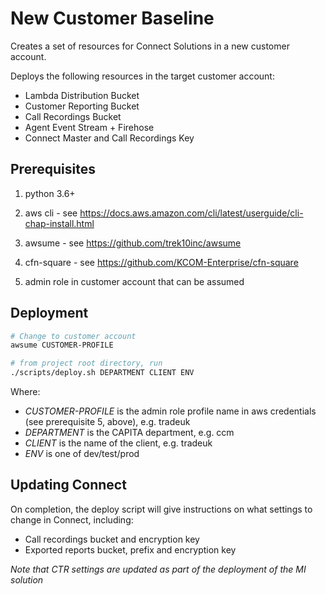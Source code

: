 # New Customer Baseline

Creates a set of resources for Connect Solutions in
a new customer account.

Deploys the following resources in the target customer
account:

- Lambda Distribution Bucket
- Customer Reporting Bucket
- Call Recordings Bucket
- Agent Event Stream + Firehose
- Connect Master and Call Recordings Key


## Prerequisites

1. python 3.6+

2. aws cli - see https://docs.aws.amazon.com/cli/latest/userguide/cli-chap-install.html

3. awsume - see https://github.com/trek10inc/awsume

4. cfn-square - see https://github.com/KCOM-Enterprise/cfn-square

5. admin role in customer account that can be assumed

## Deployment

```bash
# Change to customer account
awsume CUSTOMER-PROFILE

# from project root directory, run
./scripts/deploy.sh DEPARTMENT CLIENT ENV

```

Where:
* *CUSTOMER-PROFILE* is the admin role profile name in aws credentials (see prerequisite 5, above), e.g. tradeuk
* *DEPARTMENT* is the CAPITA department, e.g. ccm
* *CLIENT* is the name of the client, e.g. tradeuk
* *ENV* is one of dev/test/prod

## Updating Connect

On completion, the deploy script will give instructions
on what settings to change in Connect, including:

* Call recordings bucket and encryption key
* Exported reports bucket, prefix and encryption key

*Note that CTR settings are updated as part of the deployment
of the MI solution*
